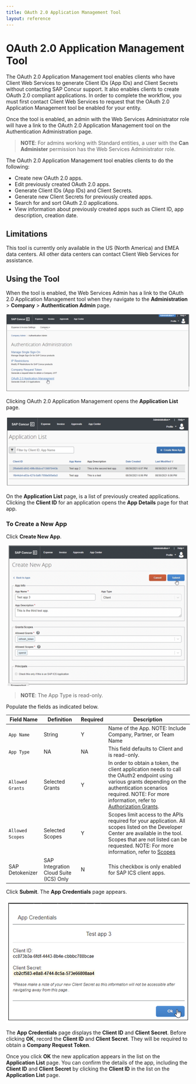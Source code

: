 ```yaml
---
title: OAuth 2.0 Application Management Tool
layout: reference
---
```


# OAuth 2.0 Application Management Tool

The OAuth 2.0 Application Management tool enables clients who have Client Web Services to generate Client IDs (App IDs) and Client Secrets without contacting SAP Concur support. It also enables clients to create OAuth 2.0 compliant applications. In order to complete the workflow, you must first contact Client Web Services to request that the OAuth 2.0 Application Management tool be enabled for your entity.

Once the tool is enabled, an admin with the Web Services Administrator role will have a link to the OAuth 2.0 Application Management tool on the Authentication Administration page.

>**NOTE**: For admins working with Standard entities, a user with the **Can Administer** permission has the Web Services Administrator role.

The OAuth 2.0 Application Management tool enables clients to do the following:

* Create new OAuth 2.0 apps.
* Edit previously created OAuth 2.0 apps.
* Generate Client IDs (App IDs) and Client Secrets.
*	Generate new Client Secrets for previously created apps.
*	Search for and sort OAuth 2.0 applications.
*	View information about previously created apps such as Client ID, app description, creation date.

## Limitations

This tool is currently only available in the US (North America) and EMEA data centers. All other data centers can contact Client Web Services for assistance.

## Using the Tool

When the tool is enabled, the Web Services Admin has a link to the OAuth 2.0 Application Management tool when they navigate to the **Administration** > **Company** > **Authentication Admin** page.

![Product screen showing the Authentication Administration page](./tool-images/app-manage-tool-01.png)

Clicking OAuth 2.0 Application Management opens the **Application List** page.

![Product screen showing the Application List page](./tool-images/app-manage-tool-02.png)

On the **Application List** page, is a list of previously created applications. Clicking the **Client ID** for an application opens the **App Details** page for that app.

### To Create a New App

Click **Create New App**.

![Product screen showing the Create New App page](./tool-images/app-manage-tool-03.png)

>**NOTE**: The App Type is read-only.

Populate the fields as indicated below.

Field Name|	Definition|	Required|	Description
---|---|---|---
`App Name`|	String|	Y	|Name of the App. NOTE: Include Company, Partner, or Team Name
`App Type`|	NA|	NA|	This field defaults to Client and is read-only.
`Allowed Grants`|	Selected Grants|	Y	|In order to obtain a token, the client application needs to call the OAuth2 endpoint using various grants depending on the authentication scenarios required. NOTE: For more information, refer to [Authorization Grants](https://developer.concur.com/api-reference/authentication/apidoc.html#auth_grant).
`Allowed Scopes`|	Selected Scopes|	Y	|Scopes limit access to the APIs required for your application. All scopes listed on the Developer Center are available in the tool. Scopes that are not listed can be requested. NOTE: For more information, refer to [Scopes](https://developer.concur.com/api-reference/authentication/scopes.html)
SAP Detokenizer|	SAP Integration Cloud Suite (ICS) Only|	N|	This checkbox is only enabled for SAP ICS client apps.

Click **Submit**. The **App Credentials** page appears.

![Product screen showing the Create New App page](./tool-images/company-refresh-tool-04.png)

The **App Credentials** page displays the **Client ID** and **Client Secret**. Before clicking **OK**, record the **Client ID** and **Client Secret**. They will be required to obtain a **Company Request Token**.

Once you click **OK** the new application appears in the list on the **Application List** page. You can confirm the details of the app, including the **Client ID** and **Client Secret** by clicking the **Client ID** in the list on the **Application List** page.
